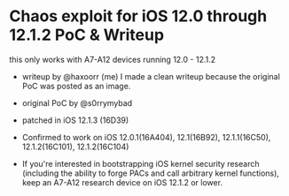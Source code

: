 # Chaos exploit for iOS 12.0 through 12.1.2 PoC & Writeup
this only works with A7-A12 devices running 12.0 - 12.1.2
- writeup by @haxoorr (me) I made a clean writeup because the original PoC was posted as an image.
- original PoC by @s0rrymybad
- patched in iOS 12.1.3 (16D39)
- Confirmed to work on iOS 12.0.1(16A404), 12.1(16B92), 12.1.1(16C50), 12.1.2(16C101), 12.1.2(16C104)

- If you're interested in bootstrapping iOS kernel security research (including the ability to forge PACs and call arbitrary kernel functions), keep an A7-A12 research device on iOS 12.1.2 or lower.
